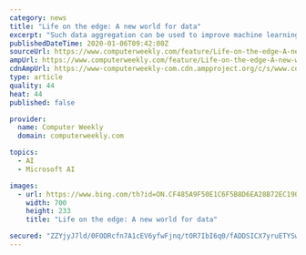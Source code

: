 ```yaml
---
category: news
title: "Life on the edge: A new world for data"
excerpt: "Such data aggregation can be used to improve machine learning algorithms. In the past ... A new phase for the industrial internet of things: Microsoft Azure Sphere signals a transition from IoT experiments to business outcomes in the manufacturing vertical market. Forrester has forecast that the edge cloud service market will grow by at ..."
publishedDateTime: 2020-01-06T09:42:00Z
sourceUrl: https://www.computerweekly.com/feature/Life-on-the-edge-A-new-world-for-data
ampUrl: https://www.computerweekly.com/feature/Life-on-the-edge-A-new-world-for-data?amp=1
cdnAmpUrl: https://www-computerweekly-com.cdn.ampproject.org/c/s/www.computerweekly.com/feature/Life-on-the-edge-A-new-world-for-data?amp=1
type: article
quality: 44
heat: 44
published: false

provider:
  name: Computer Weekly
  domain: computerweekly.com

topics:
  - AI
  - Microsoft AI

images:
  - url: https://www.bing.com/th?id=ON.CF485A9F50E1C6F5B8D6EA28B72EC190
    width: 700
    height: 233
    title: "Life on the edge: A new world for data"

secured: "ZZYjyJ7ld/0FODRcfn7A1cEV6yfwFjnq/tOR7IbI6q0/fADDSICX7yruETYSwNiipaPN7+Z9/y/MYLFXxwtxL7RgGmILVCm4n04lXuNFxY9M3pWhSH+zU7canf4Dd+JzpIK26Ck4fI9LpUQ3oBdD064m0NTc8c1MmY7L3WXBcMNGJjwTDn1sHA/YUzcVTF+dOVUcjVKlS3npBgMsuqXI/IZPeiB3pRKWwKc+If8KqOgvR0PfPlcLoXTvhDUBXxvlfGIssQkry8S/1n5Vdh+JJA==;jsMMXeQXAfwjREj582F1+g=="
---
```


